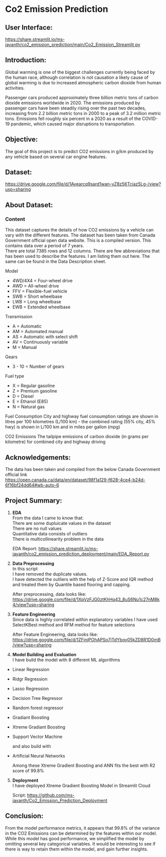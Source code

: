 # Co2 Emission Prediction

## User Interface:
https://share.streamlit.io/ms-jayanth/co2_emission_prediction/main/Co2_Emission_Streamlit.py

## Introduction:
Global warming is one of the biggest challenges currently being faced by the human race, although correlation is not causation a likely cause of global warming is due to increased atmospheric carbon dioxide from human activities. 

Passenger cars produced approximately three billion metric tons of carbon dioxide emissions worldwide in 2020. The emissions produced by passenger cars have been steadily rising over the past two decades, increasing from 2.2 billion metric tons in 2000 to a peak of 3.2 million metric tons. Emissions fell roughly six percent in a 2020 as a result of the COVID-19 pandemic, which caused major disruptions to transportation.

## Objective:
The goal of this project is to predict CO2 emissions in g/km produced by any vehicle based on several car engine features.


## Dataset:
https://drive.google.com/file/d/1Ayearcq9sard1wan-vZ8z56Tcjaz5Lg-/view?usp=sharing

## About Dataset:

### Content
This dataset captures the details of how CO2 emissions by a vehicle can vary with the different features. The dataset has been taken from Canada Government official open data website. This is a compiled version. This contains data over a period of 7 years.<br>
There are total 7385 rows and 12 columns. There are few abbreviations that has been used to describe the features. I am listing them out here. The same can be found in the Data Description sheet.

Model
- 4WD/4X4 = Four-wheel drive
- AWD = All-wheel drive
- FFV = Flexible-fuel vehicle
- SWB = Short wheelbase
- LWB = Long wheelbase
- EWB = Extended wheelbase

Transmission
- A = Automatic
- AM = Automated manual
- AS = Automatic with select shift
- AV = Continuously variable
- M = Manual

Gears
- 3 - 10 = Number of gears

Fuel type
- X = Regular gasoline
- Z = Premium gasoline
- D = Diesel
- E = Ethanol (E85)
- N = Natural gas

Fuel Consumption
City and highway fuel consumption ratings are shown in litres per 100 kilometres (L/100 km) - the combined rating (55% city, 45% hwy) is shown in L/100 km and in miles per gallon (mpg)

CO2 Emissions
The tailpipe emissions of carbon dioxide (in grams per kilometre) for combined city and highway driving

## Acknowledgements:
The data has been taken and compiled from the below Canada Government official link<br>
https://open.canada.ca/data/en/dataset/98f1a129-f628-4ce4-b24d-6f16bf24dd64#wb-auto-6

## Project Summary:
1. **EDA**<br>
From the data I came to know that:<br>
There are some dupluicate values in the dataset<br>
There are no null values<br>
Quantitative data consists of outliers<br>
There is multicollinearity problem in the data<br>

    EDA Report: https://share.streamlit.io/ms-jayanth/co2_emission_prediction_deployment/main/EDA_Report.py

2. **Data Preprocessing**<br>
In this script<br>
I have removed the duplicate values.<br>
I have detected the outliers with the help of Z-Score and IQR method and treated them by Quantile based flooring and capping.<br>

    After preprocessing, data looks like:<br>
    https://drive.google.com/file/d/1XqVzFJG0ztKhHq43_8uS6Nu1c27nM8k4/view?usp=sharing

3. **Feature Engineering**<br>
Since data is highly correlated within explanatory variables I have used SelectKBest method and RFM method for feature selections<br>

    After Feature Engineering, data looks like:<br>
    https://drive.google.com/file/d/1ZFjnjPOhAPSo7jTdYboy05kZD8R1D0mB/view?usp=sharing


4. **Model Building and Evaluation**<br>
I have build the model with 8 different ML algorithms
- Linear Regression
- Ridgr Regression
- Lasso Regression
- Decision Tree Regressor
- Random forest regressor
- Gradiant Boosting
- Xtreme Gradiant Boosting
- Support Vector Machine<br>

   and also build with
- Artificial Neural Networks

  Among these Xtreme Gradient Boosting and ANN fits the best with R2 score of 99.8%

5. **Deployment**<br>
I have deployed Xtreme Gradient Boosting Model in Streamlit Cloud<br>

    Script: https://github.com/ms-jayanth/Co2_Emission_Prediction_Deployment


## Conclusion:
From the model performance metrics, it appears that 99.8% of the variance in the CO2 Emissions can be determined by the features within our model. While this model has good performance, we simplified the model by omitting several key categorical variables. It would be interesting to see if there is way to retain them within the model, and gain further insights.
